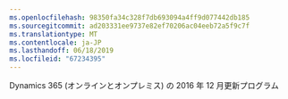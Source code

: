 ```yaml
---
ms.openlocfilehash: 98350fa34c328f7db693094a4ff9d077442db185
ms.sourcegitcommit: ad203331ee9737e82ef70206ac04eeb72a5f9c7f
ms.translationtype: MT
ms.contentlocale: ja-JP
ms.lasthandoff: 06/18/2019
ms.locfileid: "67234395"
---
```

Dynamics 365 (オンラインとオンプレミス) の 2016 年 12 月更新プログラム
